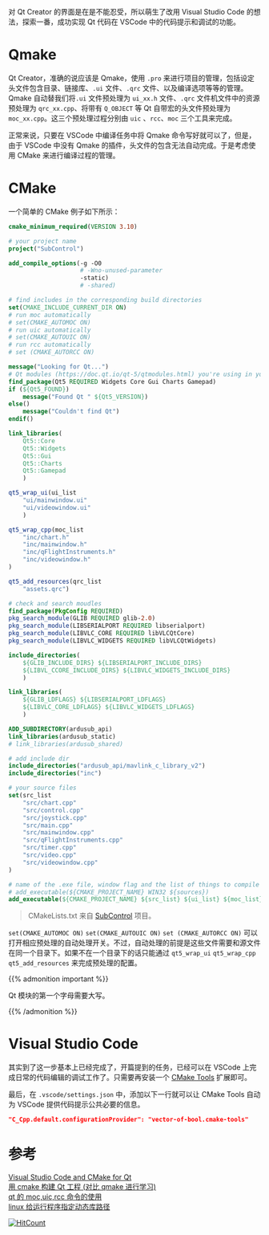 对 Qt Creator 的界面是在是不能忍受，所以萌生了改用 Visual Studio Code 的想法，探索一番，成功实现 Qt 代码在 VSCode 中的代码提示和调试的功能。
<!--more-->

# Qmake  

Qt Creator，准确的说应该是 Qmake，使用 `.pro` 来进行项目的管理，包括设定头文件包含目录、链接库、`.ui` 文件、`.qrc` 文件、以及编译选项等等的管理。Qmake 自动替我们将`.ui` 文件预处理为 `ui_xx.h` 文件、`.qrc` 文件机文件中的资源预处理为 `qrc_xx.cpp`、将带有 `Q_OBJECT` 等 Qt 自带宏的头文件预处理为 `moc_xx.cpp`。这三个预处理过程分别由 `uic` 、`rcc`、`moc` 三个工具来完成。  

正常来说，只要在 VSCode 中编译任务中将 Qmake 命令写好就可以了，但是，由于 VSCode 中没有 Qmake 的插件，头文件的包含无法自动完成。于是考虑使用 CMake 来进行编译过程的管理。  

# CMake  

一个简单的 CMake 例子如下所示：

``` cmake
cmake_minimum_required(VERSION 3.10)

# your project name
project("SubControl")

add_compile_options(-g -O0 
                    # -Wno-unused-parameter
                    -static)
                    # -shared)

# find includes in the corresponding build directories
set(CMAKE_INCLUDE_CURRENT_DIR ON)
# run moc automatically
# set(CMAKE_AUTOMOC ON)
# run uic automatically
# set(CMAKE_AUTOUIC ON)
# run rcc automatically
# set (CMAKE_AUTORCC ON)

message("Looking for Qt...")
# Qt modules (https://doc.qt.io/qt-5/qtmodules.html) you're using in your application
find_package(Qt5 REQUIRED Widgets Core Gui Charts Gamepad)
if (${Qt5_FOUND})
    message("Found Qt " ${Qt5_VERSION})
else()
    message("Couldn't find Qt")
endif()

link_libraries(
    Qt5::Core
    Qt5::Widgets
    Qt5::Gui
    Qt5::Charts
    Qt5::Gamepad
    )

qt5_wrap_ui(ui_list 
    "ui/mainwindow.ui"
    "ui/videowindow.ui"
    )

qt5_wrap_cpp(moc_list
    "inc/chart.h"
    "inc/mainwindow.h"
    "inc/qFlightInstruments.h"
    "inc/videowindow.h"
)

qt5_add_resources(qrc_list 
    "assets.qrc")

# check and search moudles
find_package(PkgConfig REQUIRED)
pkg_search_module(GLIB REQUIRED glib-2.0)
pkg_search_module(LIBSERIALPORT REQUIRED libserialport)
pkg_search_module(LIBVLC_CORE REQUIRED libVLCQtCore)
pkg_search_module(LIBVLC_WIDGETS REQUIRED libVLCQtWidgets)

include_directories(
    ${GLIB_INCLUDE_DIRS} ${LIBSERIALPORT_INCLUDE_DIRS} 
    ${LIBVL_CCORE_INCLUDE_DIRS} ${LIBVLC_WIDGETS_INCLUDE_DIRS} 
    )

link_libraries(
    ${GLIB_LDFLAGS} ${LIBSERIALPORT_LDFLAGS} 
    ${LIBVLC_CORE_LDFLAGS} ${LIBVLC_WIDGETS_LDFLAGS} 
    )

ADD_SUBDIRECTORY(ardusub_api)
link_libraries(ardusub_static)
# link_libraries(ardusub_shared)

# add include dir
include_directories("ardusub_api/mavlink_c_library_v2")
include_directories("inc")

# your source files
set(src_list
    "src/chart.cpp"
    "src/control.cpp"
    "src/joystick.cpp"
    "src/main.cpp"
    "src/mainwindow.cpp"
    "src/qFlightInstruments.cpp"
    "src/timer.cpp"
    "src/video.cpp"
    "src/videowindow.cpp"
)

# name of the .exe file, window flag and the list of things to compile
# add_executable(${CMAKE_PROJECT_NAME} WIN32 ${sources})
add_executable(${CMAKE_PROJECT_NAME} ${src_list} ${ui_list} ${moc_list} ${qrc_list})
```
> CMakeLists.txt 来自 [SubControl](https://github.com/zt-luo/SubControl/blob/master/CMakeLists.txt) 项目。  

`set(CMAKE_AUTOMOC ON)` `set(CMAKE_AUTOUIC ON)` `set (CMAKE_AUTORCC ON)` 可以打开相应预处理的自动处理开关。不过，自动处理的前提是这些文件需要和源文件在同一个目录下。如果不在一个目录下的话只能通过 `qt5_wrap_ui` `qt5_wrap_cpp` `qt5_add_resources` 来完成预处理的配置。  


{{% admonition important %}}

Qt 模块的第一个字母需要大写。

{{% /admonition %}}

# Visual Studio Code

其实到了这一步基本上已经完成了，开篇提到的任务，已经可以在 VSCode 上完成日常的代码编辑的调试工作了。只需要再安装一个 [CMake Tools](https://marketplace.visualstudio.com/items?itemName=ms-vscode.cmake-tools) 扩展即可。  

最后，在 `.vscode/settings.json` 中，添加以下一行就可以让 CMake Tools 自动为 VSCode 提供代码提示公共必要的信息。

``` json
"C_Cpp.default.configurationProvider": "vector-of-bool.cmake-tools"
```

# 参考  
[Visual Studio Code and CMake for Qt](https://retifrav.github.io/blog/2019/05/11/vscode-cmake-qt/)  
[用 cmake 构建 Qt 工程 (对比 qmake 进行学习)](https://blog.csdn.net/Bruce_0712/article/details/53574170)  
[qt 的 moc,uic,rcc 命令的使用](https://www.cnblogs.com/xiangism/p/4621108.html)  
[linux 给运行程序指定动态库路径](https://blog.csdn.net/hktkfly6/article/details/61922685)


[![HitCount](http://hits.dwyl.io/ztluo/post.svg)](http://hits.dwyl.io/ztluo/post)

